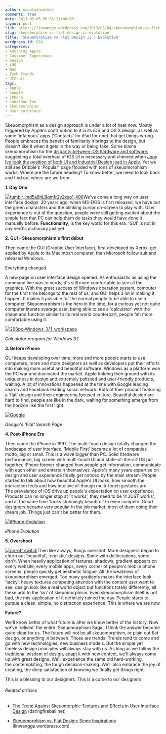 ```yaml
---
author: mountainwalker
comments: true
date: 2013-02-05 05:38:21+00:00
layout: post
link: https://linwangge.wordpress.com/2013/02/04/skeuomorphism-vs-flat-design-ii-evolution/
slug: skeuomorphism-vs-flat-design-ii-evolution
title: 'Skeuomorphism vs Flat Design II : Evolution'
wordpress_id: 874
categories:
- Anything Apple
- Customer Experience
- Design
- iOS
- Mac
- Tech Trends
- UICraft
tags:
- Apple
- Google
- iPhone
- Jonathan Ive
- Skeuomorphism
- User interface
---
```


Skeuomorphism as a design approach is under a lot of heat now. Mostly triggered by Apple's contribution to it in its iOS and OS X design, as well as some 'infamous' apps ('Contacts' for iPad for one) that get things wrong. People embraces the benefit of familiarity it brings to the design, but doesn't like it when it gets in the way or being fake. Some blame skeuomorphism for the [disparity between iOS hardware and software](http://www.macworld.com/article/2023604/apple-and-the-future-of-design.html), suggesting a total overhaul of iOS UI is necessary and cheered when [Jony Ive took the position of both UI and Industrial Design lead in Apple](http://www.dezeen.com/2012/10/30/apple/). Yet we still see Dribble's 'Popular' page flooded with tons of skeuomorphism works. Where are the future heading? To know better, we need to look back and find out where are we from.



**1. Day One**

[![tumblr_md5a9hLBqm1r2v2xso1_400](http://linwangge.files.wordpress.com/2013/02/tumblr_md5a9hlbqm1r2v2xso1_400.jpg?w=150)](http://linwangge.files.wordpress.com/2013/02/tumblr_md5a9hlbqm1r2v2xso1_400.jpg)We've come a long way on user interface design. 30 years ago, when MS-DOS is first released, we have but the green characters and the blinking cursor on-screen to play with. User experience is out of the question, people were still getting excited about the simple fact that PC can help them do tasks they would have done it manually before. **Functionality**, is the key world for this era. 'GUI' is not in any nerd's dictionary just yet.

**2. GUI - Skeuomorphism's first début**

Then came the GUI (Graphic User Interface), first developed by Xerox, get applied by Apple to its Macintosh computer, then Microsoft follow suit and released Windows.

Everything changed.

A new page on user interface design opened. As enthusiastic as using the command line was to nerds, it's still more comfortable to see all the graphics. With the great success of Windows operation system, computer for the first time belongs to the rest of us, and GUI helps a lot in making it happen. It makes it possible for the normal people to be able to use a computer. Skeuomorphism is the hero in the time, for a curious yet not quite computer literate average user, being able to see a 'calculator' with the shape and function similar to its real world counterpart, people felt more comfortable using it.


[![290px-Windows_3.11_workspace](http://linwangge.files.wordpress.com/2013/02/290px-windows_3-11_workspace1.png?w=145)](http://linwangge.files.wordpress.com/2013/02/290px-windows_3-11_workspace1.png)




_Calculator program for Windows 3.1_




**3. Before iPhone**




GUI keeps developing over time, more and more people starts to use computers, more and more designers as well as developers put their efforts into making more useful and beautiful software. Windows as a platform won the PC war and dominated the market. Apple holding their ground with its uniqueness in design and extremely polished and user-friendly products, waiting. A lot of innovations happened at the time with Google leading search and Facebook leading social network. Both of their product featuring a 'flat' design and their engineering focused culture. Beautiful design are hard to find, people are like in the dark, waiting for something emerge from the horizon like the first light.




[![Google](http://linwangge.files.wordpress.com/2013/02/googlecalculator.gif?w=300)](http://linwangge.files.wordpress.com/2013/02/googlecalculator.gif)




_Google's 'Flat' Search Page_







**4. Post-iPhone Era**




Then came the iPhone in 1997. The multi-touch design totally changed the landscape of user interface. 'Mobile First' became a lot of companies motto, big or small. This is a wave bigger than PC. Solid hardware performance, big screen with multi-touch UI and state-of-the-art OS put together, iPhone forever changed how people get information, communicate with each other and entertain themselves. Apple's many years expertise on design and user experience finally get noticed by the main stream. People started to talk about how beautiful Apple's UI looks, how smooth the interaction feels and how intuitive all though multi-touch gestures are. The prevalence of iOS drive up people's expectation on user experience. Products can no longer stop at 'it works', they need to be 'it JUST works', and at the same time 'looks stunningly beautiful' to even compete. Good designers became very popular in the job market, most of them doing their dream job. Things just can't be better for them.




[![iPhone-Evolution](http://linwangge.files.wordpress.com/2013/02/iphone-evolution.png?w=560)](http://linwangge.files.wordpress.com/2013/02/iphone-evolution.png)




_iPhone Evolution_




**5. Overshoot**




[![on-off switch](http://linwangge.files.wordpress.com/2013/02/on-off-switch.jpg?w=300)](http://linwangge.files.wordpress.com/2013/02/on-off-switch.jpg)Then like always, things overshot. More designers began to churn out 'beautiful', 'realistic' designs. Some with deliberations, some don't. When heavily application of textures, shadows, gradient appears on every website, every mobile apps, every corner of people's mobile phone screens, people quickly get aesthetic fatigue. All the weakness of skeuomorphism emerged. Too many gradients makes the interface look 'tacky', heavy textures competing attention with the content user want to see, design look like a real world object but functions totally differently, all these add to the 'sin' of skeuomorphism. Even skeuomorphism itself is not bad, the mis-application of it definitely ruined the day. People starts to pursue a clean, simple, no distraction experience. This is where we are now.
















**Future?**




We'll know better of what future is after we know better of the history. Now we've 'relived' the entire 'Skeuomorphism Saga', I think the answer become quite clear for us. The future will not be all skeuomorphism, or plain out flat design, or anything in between. Those are trends. Trends tend to come and go with new technologies, new business models. But the simple yet timeless design principles will always stay with us. As long as we follow the [traditional wisdom of design](https://www.vitsoe.com/us/about/good-design), adapt it with new context, we'll always come up with great designs. We'll experience the same old hard-working, the contemplating, the tough decision-making. We'll also embrace the joy of creating, the deep satisfaction of knowing we finally get things right.




This is a blessing to our designers. This is a curse to our designers.











###### Related articles





	
  * [The Trend Against Skeuomorphic Textures and Effects in User Interface Design](http://daringfireball.net/2013/01/the_trend_against_skeuomorphism) (daringfireball.net)

	
  * [Skeuomorphism vs. Flat Design: Some Inspirations](http://linwangge.wordpress.com/2013/01/22/skeuomorphism-vs-flat-design-some-inspirations/) (linwangge.wordpress.com)


